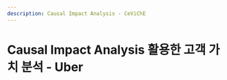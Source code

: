 ```yaml
---
description: Causal Impact Analysis - CeViChE
---
```


# Causal Impact Analysis 활용한 고객 가치 분석 - Uber

